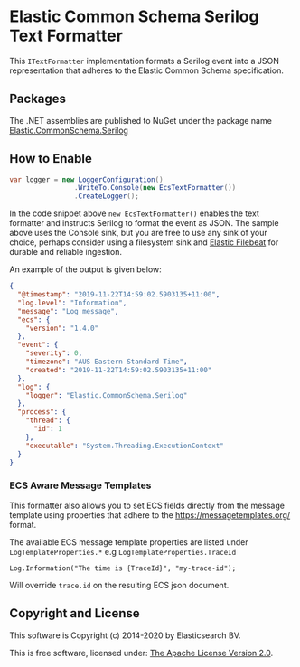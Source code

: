 # Elastic Common Schema Serilog Text Formatter

This `ITextFormatter` implementation formats a Serilog event into a JSON representation that adheres to the Elastic Common Schema specification.

## Packages

The .NET assemblies are published to NuGet under the package name [Elastic.CommonSchema.Serilog](http://nuget.org/packages/Elastic.CommonSchema.Serilog)

## How to Enable

```csharp
var logger = new LoggerConfiguration()
                .WriteTo.Console(new EcsTextFormatter())
                .CreateLogger();
```

In the code snippet above `new EcsTextFormatter()` enables the text formatter and instructs Serilog to format the event as JSON. The sample above uses the Console sink, but you are free to use any sink of your choice, perhaps consider using a filesystem sink and [Elastic Filebeat](https://www.elastic.co/downloads/beats/filebeat) for durable and reliable ingestion.

An example of the output is given below:

```json
{
  "@timestamp": "2019-11-22T14:59:02.5903135+11:00",
  "log.level": "Information",
  "message": "Log message",
  "ecs": {
    "version": "1.4.0"
  },
  "event": {
    "severity": 0,
    "timezone": "AUS Eastern Standard Time",
    "created": "2019-11-22T14:59:02.5903135+11:00"
  },
  "log": {
    "logger": "Elastic.CommonSchema.Serilog"
  },
  "process": {
    "thread": {
      "id": 1
    },
    "executable": "System.Threading.ExecutionContext"
  }
}
```

### ECS Aware Message Templates

This formatter also allows you to set ECS fields directly from the message template using properties that adhere to the
https://messagetemplates.org/ format. 

The available ECS message template properties are listed under `LogTemplateProperties.*` e.g `LogTemplateProperties.TraceId`

```chsarp
Log.Information("The time is {TraceId}", "my-trace-id");
```

Will override `trace.id` on the resulting ECS json document. 

## Copyright and License

This software is Copyright (c) 2014-2020 by Elasticsearch BV.

This is free software, licensed under: [The Apache License Version 2.0](https://github.com/elastic/ecs-dotnet/blob/main/license.txt).
